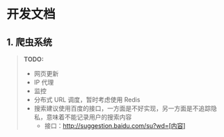 # 开发文档

## 1. 爬虫系统
> **TODO:**
>   - 网页更新
>   - IP 代理
>   - 监控
>   - 分布式 URL 调度，暂时考虑使用 Redis
>   - 搜索建议使用百度的接口，一方面是不好实现，另一方面是不追踪隐私，意味着不能记录用户的搜索内容
>       - 接口：http://suggestion.baidu.com/su?wd=[内容]